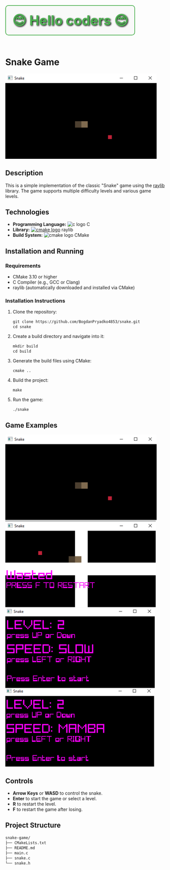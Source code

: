 <h1 style="font-size: 3em; color: #4CAF50; text-shadow: 2px 2px 4px #000000; padding: 20px; border: 2px solid #4CAF50; border-radius: 10px; background-color: #f9f9f9; display: inline-block;">
    😊 Hello coders 😊
</h1>

<h1 style:"color:red; ">Snake Game</h1>

<img src="image/gm1.png" alt="Snake Game">

<h2>Description</h2>
<p>This is a simple implementation of the classic "Snake" game using the <a href="https://www.raylib.com/">raylib</a> library. The game supports multiple difficulty levels and various game levels.</p>

<h2>Technologies</h2>
<ul>
    <li><strong>Programming Language:</strong> <img src="https://cdn.jsdelivr.net/gh/devicons/devicon/icons/c/c-original.svg" height="30" alt="c logo"  /> C</li>
    <li><strong>Library:</strong> <a href="https://www.raylib.com/"><img src="https://avatars.mds.yandex.net/i?id=874a304279b87fa33dd7e9506ead1e04_l-5210344-images-thumbs&n=13" height="30" alt="cmake logo"  /></a> raylib</li>
    <li><strong>Build System:</strong> <img src="https://cdn.jsdelivr.net/gh/devicons/devicon/icons/cmake/cmake-original.svg" height="30" alt="cmake logo"  /> CMake</li>
</ul>

<h2>Installation and Running</h2>
<h3>Requirements</h3>
<ul>
    <li>CMake 3.10 or higher</li>
    <li>C Compiler (e.g., GCC or Clang)</li>
    <li>raylib (automatically downloaded and installed via CMake)</li>
</ul>

<h3>Installation Instructions</h3>
<ol>
    <li>Clone the repository:</li>
    <pre><code>git clone https://github.com/BogdanPryadko4853/snake.git
cd snake</code></pre>
    <li>Create a build directory and navigate into it:</li>
    <pre><code>mkdir build
cd build</code></pre>
    <li>Generate the build files using CMake:</li>
    <pre><code>cmake ..</code></pre>
    <li>Build the project:</li>
    <pre><code>make</code></pre>
    <li>Run the game:</li>
    <pre><code>./snake</code></pre>
</ol>

<h2>Game Examples</h2>
<div class="game-examples">
    <img src="image/gm1.png" alt="Game Example 1">
    <img src="image/gm2.png" alt="Game Example 2">
</div>
<div class="game-examples">
    <img src="image/lwl1.png" alt="Level 1">
    <img src="image/lwl2.png" alt="Level 2">
</div>

<h2>Controls</h2>
<ul>
    <li><strong>Arrow Keys</strong> or <strong>WASD</strong> to control the snake.</li>
    <li><strong>Enter</strong> to start the game or select a level.</li>
    <li><strong>R</strong> to restart the level.</li>
    <li><strong>F</strong> to restart the game after losing.</li>
</ul>

<h2>Project Structure</h2>
<pre><code>snake-game/
├── CMakeLists.txt
├── README.md
├── main.c
├── snake.c
└── snake.h</code></pre>
